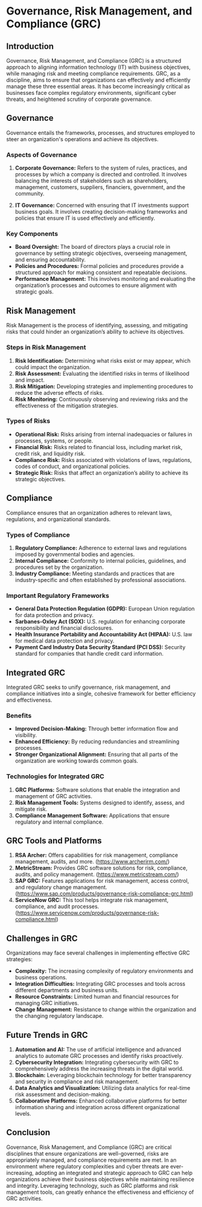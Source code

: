 # Governance, Risk Management, and Compliance (GRC)

## Introduction
Governance, Risk Management, and Compliance (GRC) is a structured approach to aligning information technology (IT) with business objectives, while managing risk and meeting compliance requirements. GRC, as a discipline, aims to ensure that organizations can effectively and efficiently manage these three essential areas. It has become increasingly critical as businesses face complex regulatory environments, significant cyber threats, and heightened scrutiny of corporate governance.

## Governance
Governance entails the frameworks, processes, and structures employed to steer an organization's operations and achieve its objectives. 

### Aspects of Governance
1. **Corporate Governance:** Refers to the system of rules, practices, and processes by which a company is directed and controlled. It involves balancing the interests of stakeholders such as shareholders, management, customers, suppliers, financiers, government, and the community.

2. **IT Governance:** Concerned with ensuring that IT investments support business goals. It involves creating decision-making frameworks and policies that ensure IT is used effectively and efficiently.

### Key Components
- **Board Oversight:** The board of directors plays a crucial role in governance by setting strategic objectives, overseeing management, and ensuring accountability.
- **Policies and Procedures:** Formal policies and procedures provide a structured approach for making consistent and repeatable decisions.
- **Performance Management:** This involves monitoring and evaluating the organization’s processes and outcomes to ensure alignment with strategic goals.

## Risk Management
Risk Management is the process of identifying, assessing, and mitigating risks that could hinder an organization’s ability to achieve its objectives.

### Steps in Risk Management
1. **Risk Identification:** Determining what risks exist or may appear, which could impact the organization.
2. **Risk Assessment:** Evaluating the identified risks in terms of likelihood and impact.
3. **Risk Mitigation:** Developing strategies and implementing procedures to reduce the adverse effects of risks.
4. **Risk Monitoring:** Continuously observing and reviewing risks and the effectiveness of the mitigation strategies.

### Types of Risks
- **Operational Risk:** Risks arising from internal inadequacies or failures in processes, systems, or people.
- **Financial Risk:** Risks related to financial loss, including market risk, credit risk, and liquidity risk.
- **Compliance Risk:** Risks associated with violations of laws, regulations, codes of conduct, and organizational policies.
- **Strategic Risk:** Risks that affect an organization’s ability to achieve its strategic objectives.

## Compliance
Compliance ensures that an organization adheres to relevant laws, regulations, and organizational standards.

### Types of Compliance
1. **Regulatory Compliance:** Adherence to external laws and regulations imposed by governmental bodies and agencies.
2. **Internal Compliance:** Conformity to internal policies, guidelines, and procedures set by the organization.
3. **Industry Compliance:** Meeting standards and practices that are industry-specific and often established by professional associations.

### Important Regulatory Frameworks
- **General Data Protection Regulation (GDPR):** European Union regulation for data protection and privacy.
- **Sarbanes-Oxley Act (SOX):** U.S. regulation for enhancing corporate responsibility and financial disclosures.
- **Health Insurance Portability and Accountability Act (HIPAA):** U.S. law for medical data protection and privacy.
- **Payment Card Industry Data Security Standard (PCI DSS):** Security standard for companies that handle credit card information.

## Integrated GRC
Integrated GRC seeks to unify governance, risk management, and compliance initiatives into a single, cohesive framework for better efficiency and effectiveness.

### Benefits
- **Improved Decision-Making:** Through better information flow and visibility.
- **Enhanced Efficiency:** By reducing redundancies and streamlining processes.
- **Stronger Organizational Alignment:** Ensuring that all parts of the organization are working towards common goals.

### Technologies for Integrated GRC
1. **GRC Platforms:** Software solutions that enable the integration and management of GRC activities.
2. **Risk Management Tools:** Systems designed to identify, assess, and mitigate risk.
3. **Compliance Management Software:** Applications that ensure regulatory and internal compliance.

## GRC Tools and Platforms
1. **RSA Archer:** Offers capabilities for risk management, compliance management, audits, and more. (https://www.archerirm.com/)
2. **MetricStream:** Provides GRC software solutions for risk, compliance, audits, and policy management. (https://www.metricstream.com/)
3. **SAP GRC:** Features applications for risk management, access control, and regulatory change management. (https://www.sap.com/products/governance-risk-compliance-grc.html)
4. **ServiceNow GRC:** This tool helps integrate risk management, compliance, and audit processes. (https://www.servicenow.com/products/governance-risk-compliance.html)

## Challenges in GRC
Organizations may face several challenges in implementing effective GRC strategies:
- **Complexity:** The increasing complexity of regulatory environments and business operations.
- **Integration Difficulties:** Integrating GRC processes and tools across different departments and business units.
- **Resource Constraints:** Limited human and financial resources for managing GRC initiatives.
- **Change Management:** Resistance to change within the organization and the changing regulatory landscape.

## Future Trends in GRC
1. **Automation and AI:** The use of artificial intelligence and advanced analytics to automate GRC processes and identify risks proactively.
2. **Cybersecurity Integration:** Integrating cybersecurity with GRC to comprehensively address the increasing threats in the digital world.
3. **Blockchain:** Leveraging blockchain technology for better transparency and security in compliance and risk management.
4. **Data Analytics and Visualization:** Utilizing data analytics for real-time risk assessment and decision-making.
5. **Collaborative Platforms:** Enhanced collaborative platforms for better information sharing and integration across different organizational levels.

## Conclusion
Governance, Risk Management, and Compliance (GRC) are critical disciplines that ensure organizations are well-governed, risks are appropriately managed, and compliance requirements are met. In an environment where regulatory complexities and cyber threats are ever-increasing, adopting an integrated and strategic approach to GRC can help organizations achieve their business objectives while maintaining resilience and integrity. Leveraging technology, such as GRC platforms and risk management tools, can greatly enhance the effectiveness and efficiency of GRC activities.